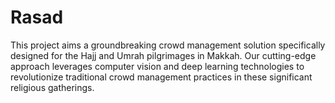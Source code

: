 # Rasad
This project aims a groundbreaking crowd management solution specifically designed for the Hajj and Umrah pilgrimages in Makkah. Our cutting-edge approach leverages computer vision and deep learning technologies to revolutionize traditional crowd management practices in these significant religious gatherings.
